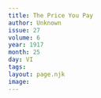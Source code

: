 ```yaml
---
title: The Price You Pay
author: Unknown
issue: 27
volume: 6
year: 1917
month: 25
day: VI
tags:
layout: page.njk
image:
---
```


